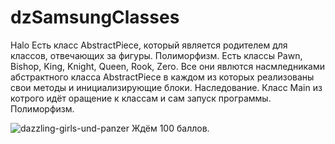 # dzSamsungClasses
Halo
Есть класс AbstractPiece, который является родителем для классов, отвечающих за фигуры. Полиморфизм.
Есть классы Pawn, Bishop, King, Knight, Queen, Rook, Zero. Все они явлются насмледниками абстрактного класса AbstractPiece в каждом из которых реализованы свои методы и инициализирующие блоки. Наследование.
Класс Main из котрого идёт оращение к классам и сам запуск программы. Полиморфизм.

![dazzling-girls-und-panzer](https://user-images.githubusercontent.com/74818336/141852502-d9a26b7d-4a9c-4f8d-aea5-32b65d2f0666.gif)
Ждём 100 баллов.
